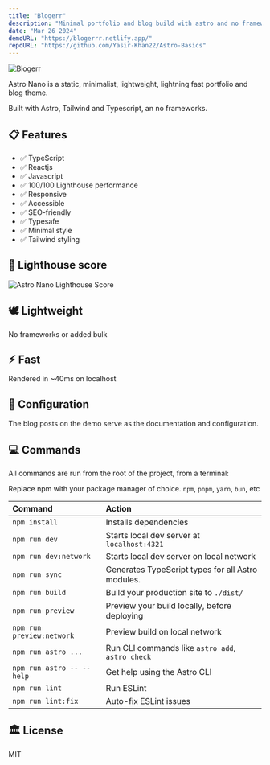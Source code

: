 ```yaml
---
title: "Blogerr"
description: "Minimal portfolio and blog build with astro and no frameworks."
date: "Mar 26 2024"
demoURL: "https://blogerrr.netlify.app/"
repoURL: "https://github.com/Yasir-Khan22/Astro-Basics"
---
```


![Blogerr](/bloggerr.webp)

Astro Nano is a static, minimalist, lightweight, lightning fast portfolio and blog theme.

Built with Astro, Tailwind and Typescript, an no frameworks.

## 📋 Features

- ✅ TypeScript
- ✅ Reactjs
- ✅ Javascript
- ✅ 100/100 Lighthouse performance
- ✅ Responsive
- ✅ Accessible
- ✅ SEO-friendly
- ✅ Typesafe
- ✅ Minimal style
- ✅ Tailwind styling

## 💯 Lighthouse score

![Astro Nano Lighthouse Score](/lighthouse.png)

## 🕊️ Lightweight

No frameworks or added bulk

## ⚡︎ Fast

Rendered in ~40ms on localhost

## 📄 Configuration

The blog posts on the demo serve as the documentation and configuration.

## 💻 Commands

All commands are run from the root of the project, from a terminal:

Replace npm with your package manager of choice. `npm`, `pnpm`, `yarn`, `bun`, etc

| Command                   | Action                                            |
| :------------------------ | :------------------------------------------------ |
| `npm install`             | Installs dependencies                             |
| `npm run dev`             | Starts local dev server at `localhost:4321`       |
| `npm run dev:network`     | Starts local dev server on local network          |
| `npm run sync`            | Generates TypeScript types for all Astro modules. |
| `npm run build`           | Build your production site to `./dist/`           |
| `npm run preview`         | Preview your build locally, before deploying      |
| `npm run preview:network` | Preview build on local network                    |
| `npm run astro ...`       | Run CLI commands like `astro add`, `astro check`  |
| `npm run astro -- --help` | Get help using the Astro CLI                      |
| `npm run lint`            | Run ESLint                                        |
| `npm run lint:fix`        | Auto-fix ESLint issues                            |

## 🏛️ License

MIT
